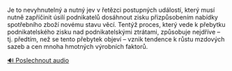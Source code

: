 
Je to nevyhnutelný a nutný jev v řetězci postupných událostí, který musí nutně zapříčinit úsilí podnikatelů dosáhnout zisku přizpůsobením nabídky spotřebního zboží novému stavu věcí. Tentýž proces, který vede k přebytku podnikatelského zisku nad podnikatelskými ztrátami, způsobuje nejdříve – tj. předtím, než se tento přebytek objeví – vznik tendence k růstu mzdových sazeb a cen mnoha hmotných výrobních faktorů.

[🔊 Poslechnout audio](/data/7-paragraphs/audio/chapter_60/para_002-Je-to-nevyhnuteln-a-nutn-jev-v-etzci-postupnc.mp3)
